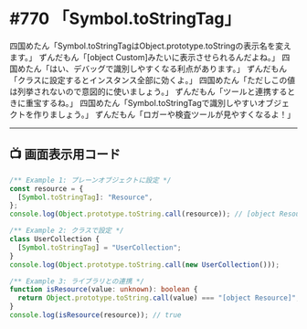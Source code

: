 # #770 「Symbol.toStringTag」

四国めたん「Symbol.toStringTagはObject.prototype.toStringの表示名を変えます。」
ずんだもん「[object Custom]みたいに表示させられるんだよね。」
四国めたん「はい、デバッグで識別しやすくなる利点があります。」
ずんだもん「クラスに設定するとインスタンス全部に効くよ。」
四国めたん「ただしこの値は列挙されないので意図的に使いましょう。」
ずんだもん「ツールと連携するときに重宝するね。」
四国めたん「Symbol.toStringTagで識別しやすいオブジェクトを作りましょう。」
ずんだもん「ロガーや検査ツールが見やすくなるよ！」

---

## 📺 画面表示用コード

```typescript
/** Example 1: プレーンオブジェクトに設定 */
const resource = {
  [Symbol.toStringTag]: "Resource",
};
console.log(Object.prototype.toString.call(resource)); // [object Resource]

/** Example 2: クラスで設定 */
class UserCollection {
  [Symbol.toStringTag] = "UserCollection";
}
console.log(Object.prototype.toString.call(new UserCollection()));

/** Example 3: ライブラリとの連携 */
function isResource(value: unknown): boolean {
  return Object.prototype.toString.call(value) === "[object Resource]";
}
console.log(isResource(resource)); // true
```
